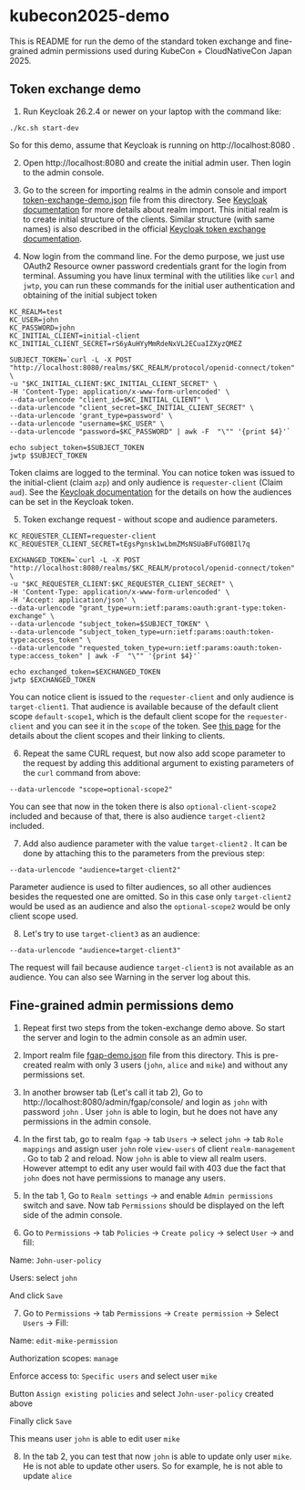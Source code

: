 # kubecon2025-demo

This is README for run the demo of the standard token exchange and fine-grained admin permissions used during KubeCon + CloudNativeCon Japan 2025.

## Token exchange demo

1) Run Keycloak 26.2.4 or newer on your laptop with the command like:

```
./kc.sh start-dev
```

So for this demo, assume that Keycloak is running on http://localhost:8080 .

2) Open http://localhost:8080 and create the initial admin user. Then login to the admin console.

3) Go to the screen for importing realms in the admin console and import [token-exchange-demo.json](token-exchange-demo.json) file from this directory. See [Keycloak documentation](https://www.keycloak.org/server/importExport#_importing_and_exporting_by_using_the_admin_console) for more details about realm import. This initial realm is to create initial structure of the clients. Similar structure (with same names) is also described in the official [Keycloak token exchange documentation](https://www.keycloak.org/securing-apps/token-exchange#_standard-token-exchange-flow).

4) Now login from the command line. For the demo purpose, we just use OAuth2 Resource owner password credentials grant for the login from terminal. Assuming you have linux terminal with the utilities like `curl` and `jwtp`, you can run these commands for the initial user authentication and obtaining of the initial subject token

```
KC_REALM=test
KC_USER=john
KC_PASSWORD=john
KC_INITIAL_CLIENT=initial-client
KC_INITIAL_CLIENT_SECRET=rS6yAuHYyMmRdeNxVL2ECuaIZXyzQMEZ

SUBJECT_TOKEN=`curl -L -X POST "http://localhost:8080/realms/$KC_REALM/protocol/openid-connect/token" \
-u "$KC_INITIAL_CLIENT:$KC_INITIAL_CLIENT_SECRET" \
-H 'Content-Type: application/x-www-form-urlencoded' \
--data-urlencode "client_id=$KC_INITIAL_CLIENT" \
--data-urlencode "client_secret=$KC_INITIAL_CLIENT_SECRET" \
--data-urlencode 'grant_type=password' \
--data-urlencode "username=$KC_USER" \
--data-urlencode "password=$KC_PASSWORD" | awk -F  "\"" '{print $4}'`

echo subject_token=$SUBJECT_TOKEN
jwtp $SUBJECT_TOKEN
```

Token claims are logged to the terminal. You can notice token was issued to the initial-client (claim `azp`) and only audience is `requester-client` (Claim `aud`). See the [Keycloak documentation](https://www.keycloak.org/docs/latest/server_admin/index.html#audience-support) for the details on how the audiences can be set in the Keycloak token.

5) Token exchange request - without scope and audience parameters. 

```
KC_REQUESTER_CLIENT=requester-client
KC_REQUESTER_CLIENT_SECRET=tEgsPgnsk1wLbmZMsNSUaBFuTG0BIl7q

EXCHANGED_TOKEN=`curl -L -X POST "http://localhost:8080/realms/$KC_REALM/protocol/openid-connect/token" \
-u "$KC_REQUESTER_CLIENT:$KC_REQUESTER_CLIENT_SECRET" \
-H 'Content-Type: application/x-www-form-urlencoded' \
-H 'Accept: application/json' \
--data-urlencode "grant_type=urn:ietf:params:oauth:grant-type:token-exchange" \
--data-urlencode "subject_token=$SUBJECT_TOKEN" \
--data-urlencode "subject_token_type=urn:ietf:params:oauth:token-type:access_token" \
--data-urlencode "requested_token_type=urn:ietf:params:oauth:token-type:access_token" | awk -F  "\"" '{print $4}'`

echo exchanged_token=$EXCHANGED_TOKEN
jwtp $EXCHANGED_TOKEN
```

You can notice client is issued to the `requester-client` and only audience is `target-client1`. That audience is available because of the default client scope `default-scope1`, which is the default client scope for the `requester-client` and you can see it in the `scope` of the token. See [this page](https://www.keycloak.org/docs/latest/server_admin/index.html#_client_scopes_linking) for the details about the client scopes and their linking to clients.



6) Repeat the same CURL request, but now also add scope parameter to the request by adding this additional argument to existing parameters of the `curl` command from above:
```
--data-urlencode "scope=optional-scope2"
```

You can see that now in the token there is also `optional-client-scope2` included and because of that, there is also audience `target-client2` included.


7) Add also audience parameter with the value `target-client2` . It can be done by attaching this to the parameters from the previous step:
```
--data-urlencode "audience=target-client2"
```

Parameter audience is used to filter audiences, so all other audiences besides the requested one are omitted. So in this case only `target-client2` would be used as an audience and also the `optional-scope2` would be only client scope used.

8) Let's try to use `target-client3` as an audience:
```
--data-urlencode "audience=target-client3"
```

The request will fail because audience `target-client3` is not available as an audience. You can also see Warning in the server log about this.

## Fine-grained admin permissions demo

1) Repeat first two steps from the token-exchange demo above. So start the server and login to the admin console as an admin user.

2) Import realm file [fgap-demo.json](fgap-demo.json) file from this directory. This is pre-created realm with only 3 users (`john`, `alice` and `mike`) and without any permissions set.

3) In another browser tab (Let's call it tab 2), Go to http://localhost:8080/admin/fgap/console/ and login as `john` with password `john` . User `john` is able to login, but he does not have any permissions in the admin console.

4) In the first tab, go to realm `fgap` -> tab `Users` -> select `john` -> tab `Role mappings` and assign user `john` role `view-users` of client `realm-management` . Go to tab 2 and reload. Now `john` is able to view all realm users. However attempt to edit any user would fail with 403 due the fact that `john` does not have permissions to manage any users.

5) In the tab 1, Go to `Realm settings` -> and enable `Admin permissions` switch and save. Now tab `Permissions` should be displayed on the left side of the admin console.

6) Go to `Permissions` -> tab `Policies` -> `Create policy` -> select `User` -> and fill:

Name: `John-user-policy`

Users: select `john`


And click `Save`

7) Go to `Permissions` -> tab `Permissions` -> `Create permission` -> Select `Users` -> Fill:

Name: `edit-mike-permission`

Authorization scopes: `manage`

Enforce access to: `Specific users` and select user `mike`

Button `Assign existing policies` and select `John-user-policy` created above

Finally click `Save`

This means user `john` is able to edit user `mike`

8) In the tab 2, you can test that now `john` is able to update only user `mike`. He is not able to update other users. So for example, he is not able to update `alice`

 
